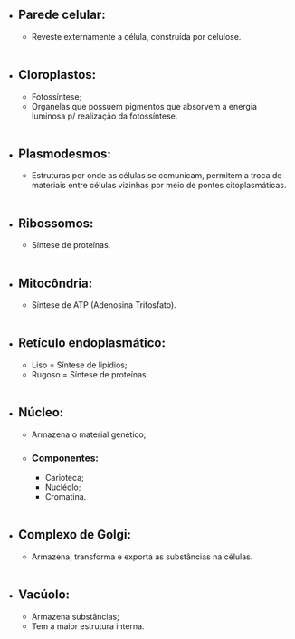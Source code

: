 - ## Parede celular: 
    - Reveste externamente a célula, construída por celulose.<br><br>
- ## Cloroplastos:
    - Fotossíntese;
    - Organelas que possuem pigmentos que absorvem a energia luminosa p/ realização da fotossíntese.<br><br>
- ## Plasmodesmos:
    - Estruturas por onde as células se comunicam, permitem a troca de materiais entre células vizinhas por meio de pontes citoplasmáticas.<br><br>
- ## Ribossomos:
    - Síntese de proteínas.<br><br>
- ## Mitocôndria:
    - Síntese de ATP (Adenosina Trifosfato).<br><br>
- ## Retículo endoplasmático:
    - Liso $=$ Síntese de lipídios;
    - Rugoso $=$ Síntese de proteínas.<br><br>
- ## Núcleo:
    - Armazena o material genético;
    - ### Componentes:
        - Carioteca;
        - Nucléolo;
        - Cromatina.<br><br>
- ## Complexo de Golgi:
    - Armazena, transforma e exporta as substâncias na células.<br><br>
- ## Vacúolo:
    - Armazena substâncias;
    - Tem a maior estrutura interna.